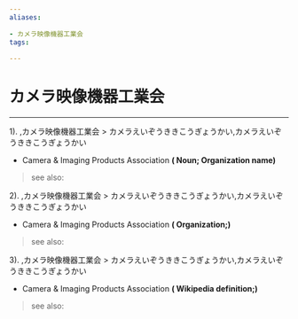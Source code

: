 ```yaml
---
aliases:
    
- カメラ映像機器工業会
tags:
    
---
```


# カメラ映像機器工業会
---
1).
,カメラ映像機器工業会 > カメラえいぞうききこうぎょうかい,カメラえいぞうききこうぎょうかい

- Camera & Imaging Products Association
**( Noun; Organization name)**
> see also: 
            
2).
,カメラ映像機器工業会 > カメラえいぞうききこうぎょうかい,カメラえいぞうききこうぎょうかい

- Camera & Imaging Products Association
**( Organization;)**
> see also: 
            
3).
,カメラ映像機器工業会 > カメラえいぞうききこうぎょうかい,カメラえいぞうききこうぎょうかい

- Camera & Imaging Products Association
**( Wikipedia definition;)**
> see also: 
            